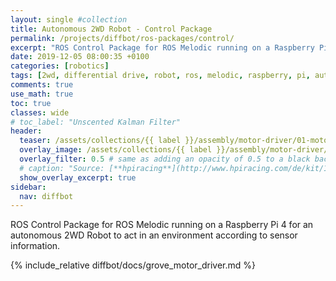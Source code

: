 ```yaml
---
layout: single #collection
title: Autonomous 2WD Robot - Control Package
permalink: /projects/diffbot/ros-packages/control/
excerpt: "ROS Control Package for ROS Melodic running on a Raspberry Pi 4 for an autonomous 2WD Robot to act in an environment according to sensor information."
date: 2019-12-05 08:00:35 +0100
categories: [robotics]
tags: [2wd, differential drive, robot, ros, melodic, raspberry, pi, autonomous, ubuntu, bionic, package, control]
comments: true
use_math: true
toc: true
classes: wide
# toc_label: "Unscented Kalman Filter"
header:
  teaser: /assets/collections/{{ label }}/assembly/motor-driver/01-motor-driver.jpg
  overlay_image: /assets/collections/{{ label }}/assembly/motor-driver/01-motor-driver.jpg
  overlay_filter: 0.5 # same as adding an opacity of 0.5 to a black background
  # caption: "Source: [**hpiracing**](http://www.hpiracing.com/de/kit/114343)"
  show_overlay_excerpt: true
sidebar:
  nav: diffbot
---
```


ROS Control Package for ROS Melodic running on a Raspberry Pi 4 for an autonomous 2WD Robot 
to act in an environment according to sensor information.


{% include_relative diffbot/docs/grove_motor_driver.md %}
